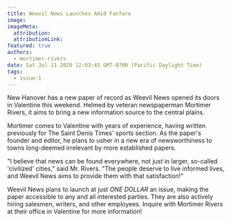 ```yaml
---
title: Weevil News Launches Amid Fanfare
image:
imageMeta:
  attribution:
  attributionLink:
featured: true
authors: 
  - mortimer-rivers
date: Sat Jul 11 2020 12:03:43 GMT-0700 (Pacific Daylight Time)
tags:
  - issue-1
---
```


New Hanover has a new paper of record as Weevil News opened its doors in Valentine 
this weekend. Helmed by veteran newspaperman Mortimer Rivers, it aims to bring a new 
information source to the central plains.

Mortimer comes to Valentine with years of experience, having written previously for 
The Saint Denis Times' sports section. As the paper's founder and editor, he plans to usher 
in a new era of newsworthiness to towns long-deemed irrelevant by more established papers.

"I believe that news can be found everywhere, not just in larger, so-called 'civilized' cities," 
said Mr. Rivers. "The people deserve to live informed lives, and Weevil News aims to provide them 
with that satisfaction!"

Weevil News plans to launch at just *ONE DOLLAR* an issue, making the paper accessible to any 
and all interested parties. They are also actively hiring salesmen, writers, and other employees. 
Inquire with Mortimer Rivers at their office in Valentine for more information!
